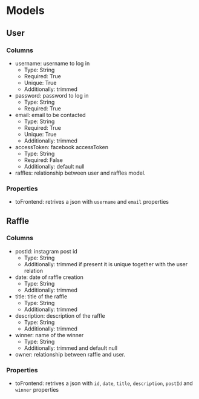# Models

## User

### Columns

- username: username to log in
  - Type: String
  - Required: True
  - Unique: True
  - Additionally: trimmed
- password: password to log in
  - Type: String
  - Required: True
- email: email to be contacted
  - Type: String
  - Required: True
  - Unique: True
  - Additionally: trimmed
- accessToken: facebook accessToken
  - Type: String
  - Required: False
  - Additionally: default null
- raffles: relationship between user and raffles model.

### Properties

- toFrontend: retrives a json with `username` and `email` properties

## Raffle

### Columns

- postId: instagram post id
  - Type: String
  - Additionally: trimmed if present it is unique together with the user relation
- date: date of raffle creation
  - Type: String
  - Additionally: trimmed
- title: title of the raffle
  - Type: String
  - Additionally: trimmed
- description: description of the raffle
  - Type: String
  - Additionally: trimmed
- winner: name of the winner
  - Type: String
  - Additionally: trimmed and default null
- owner: relationship between raffle and user.

### Properties

- toFrontend: retrives a json with `id`, `date`, `title`, `description`, `postId` and `winner` properties
